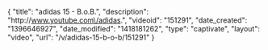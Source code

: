 {
    "title": "adidas 15 - B.o.B.",
    "description": "http:\/\/www.youtube.com\/adidas.",
    "videoid": "151291",
    "date_created": "1396646927",
    "date_modified": "1418181262",
    "type": "captivate",
    "layout": "video",
    "url": "\/v\/adidas-15-b-o-b\/151291"
}